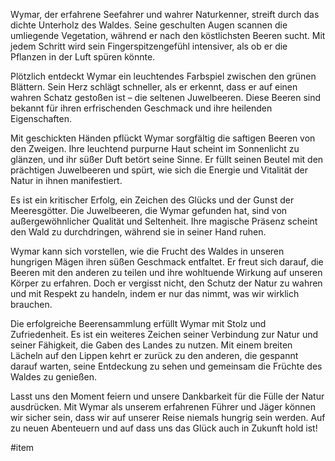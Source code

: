 Wymar, der erfahrene Seefahrer und wahrer Naturkenner, streift durch das dichte Unterholz des Waldes. Seine geschulten Augen scannen die umliegende Vegetation, während er nach den köstlichsten Beeren sucht. Mit jedem Schritt wird sein Fingerspitzengefühl intensiver, als ob er die Pflanzen in der Luft spüren könnte.

Plötzlich entdeckt Wymar ein leuchtendes Farbspiel zwischen den grünen Blättern. Sein Herz schlägt schneller, als er erkennt, dass er auf einen wahren Schatz gestoßen ist – die seltenen Juwelbeeren. Diese Beeren sind bekannt für ihren erfrischenden Geschmack und ihre heilenden Eigenschaften.

Mit geschickten Händen pflückt Wymar sorgfältig die saftigen Beeren von den Zweigen. Ihre leuchtend purpurne Haut scheint im Sonnenlicht zu glänzen, und ihr süßer Duft betört seine Sinne. Er füllt seinen Beutel mit den prächtigen Juwelbeeren und spürt, wie sich die Energie und Vitalität der Natur in ihnen manifestiert.

Es ist ein kritischer Erfolg, ein Zeichen des Glücks und der Gunst der Meeresgötter. Die Juwelbeeren, die Wymar gefunden hat, sind von außergewöhnlicher Qualität und Seltenheit. Ihre magische Präsenz scheint den Wald zu durchdringen, während sie in seiner Hand ruhen.

Wymar kann sich vorstellen, wie die Frucht des Waldes in unseren hungrigen Mägen ihren süßen Geschmack entfaltet. Er freut sich darauf, die Beeren mit den anderen zu teilen und ihre wohltuende Wirkung auf unseren Körper zu erfahren. Doch er vergisst nicht, den Schutz der Natur zu wahren und mit Respekt zu handeln, indem er nur das nimmt, was wir wirklich brauchen.

Die erfolgreiche Beerensammlung erfüllt Wymar mit Stolz und Zufriedenheit. Es ist ein weiteres Zeichen seiner Verbindung zur Natur und seiner Fähigkeit, die Gaben des Landes zu nutzen. Mit einem breiten Lächeln auf den Lippen kehrt er zurück zu den anderen, die gespannt darauf warten, seine Entdeckung zu sehen und gemeinsam die Früchte des Waldes zu genießen.

Lasst uns den Moment feiern und unsere Dankbarkeit für die Fülle der Natur ausdrücken. Mit Wymar als unserem erfahrenen Führer und Jäger können wir sicher sein, dass wir auf unserer Reise niemals hungrig sein werden. Auf zu neuen Abenteuern und auf dass uns das Glück auch in Zukunft hold ist!

#item